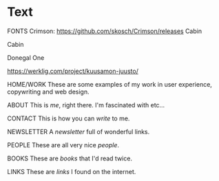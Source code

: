 
# Text


FONTS
Crimson: https://github.com/skosch/Crimson/releases
Cabin

Cabin

Donegal One

https://werklig.com/project/kuusamon-juusto/



HOME/WORK
These are some examples of my work in user experience, copywriting and web design.

ABOUT
This is _me_, right there. I'm fascinated with etc…

CONTACT
This is how you can _write_ to me.

NEWSLETTER
A _newsletter_ full of wonderful links.

PEOPLE
These are all very nice _people_.

BOOKS
These are _books_ that I'd read twice.

LINKS
These are _links_ I found on the internet.
